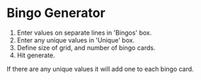 # Bingo Generator

1. Enter values on separate lines in 'Bingos' box.
2. Enter any unique values in 'Unique' box.
3. Define size of grid, and number of bingo cards.
4. Hit generate.

If there are any unique values it will add one to each bingo card.